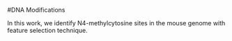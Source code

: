 #DNA Modifications

In this work, we identify N4-methylcytosine sites in the mouse genome with feature selection technique.
